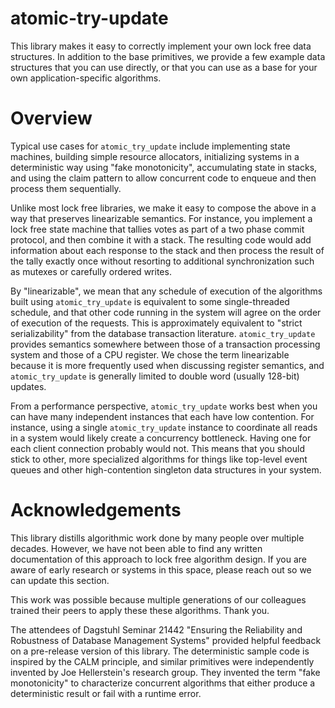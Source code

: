 # atomic-try-update

This library makes it easy to correctly implement your own lock free data structures.  In addition to the base primitives, we provide a few example data structures that you can use directly, or that you can use as a base for your own application-specific algorithms.

# Overview

Typical use cases for `atomic_try_update` include implementing state machines, building simple resource allocators, initializing systems in a deterministic way using "fake monotonicity", accumulating state in stacks, and using the claim pattern to allow concurrent code to enqueue and then process them sequentially.

Unlike most lock free libraries, we make it easy to compose the above in a way that preserves linearizable semantics.  For instance, you implement a lock free state machine that tallies votes as part of a two phase commit protocol, and then combine it with a stack.  The resulting code would add information about each response to the stack and then process the result of the tally exactly once without resorting to additional synchronization such as mutexes or carefully ordered writes.

By "linearizable", we mean that any schedule of execution of the algorithms built using `atomic_try_update` is equivalent to some single-threaded schedule, and that other code running in the system will agree on the order of execution of the requests.  This is approximately equivalent to "strict serializability" from the database transaction literature.  `atomic_try_update` provides semantics somewhere between those of a transaction processing system and those of a CPU register.  We chose the term linearizable because it is more frequently used when discussing register semantics, and `atomic_try_update` is generally limited to double word (usually 128-bit) updates.

From a performance perspective, `atomic_try_update` works best when you can have many independent instances that each have low contention.  For instance, using a single `atomic_try_update` instance to coordinate all reads in a system would likely create a concurrency bottleneck.  Having one for each client connection probably would not.  This means that you should stick to other, more specialized algorithms for things like top-level event queues and other high-contention singleton data structures in your system.

# Acknowledgements
This library distills algorithmic work done by many people over multiple decades.  However, we have not been able to find any written documentation of this approach to lock free algorithm design.  If you are aware of early research or systems in this space, please reach out so we can update this section.

This work was possible because multiple generations of our colleagues trained their peers to apply these these algorithms.  Thank you.

The attendees of Dagstuhl Seminar 21442 "Ensuring the Reliability and Robustness of Database Management Systems" provided helpful feedback on a pre-release version of this library.  The deterministic sample code is inspired by the CALM principle, and similar primitives were independently invented by Joe Hellerstein's research group.  They invented the term "fake monotonicity" to characterize concurrent algorithms that either produce a deterministic result or fail with a runtime error.